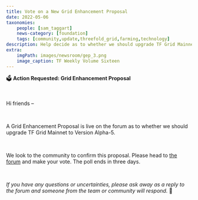 ```yaml
---
title: Vote on a New Grid Enhancement Proposal
date: 2022-05-06
taxonomies:
    people: [sam_taggart]
    news-category: [foundation]
    tags: [community,update,threefold_grid,farming,technology]
description: Help decide as to whether we should upgrade TF Grid Mainnet to Version Alpha-5.
extra:
    imgPath: images/newsroom/gep_3.png
    image_caption: TF Weekly Volume Sixteen
---
```



🗳 **Action Requested: Grid Enhancement Proposal**

<br/>

Hi friends –

<br/>

A Grid Enhancement Proposal is live on the forum as to whether we should upgrade TF Grid Mainnet to Version Alpha-5.

<br/>

We look to the community to confirm this proposal. Please head to [the forum](https://forum.threefold.io/t/gep-grid-upgrade-to-version-alpha-5-a5/2797) and make your vote. The poll ends in three days.

<br/>

*If you have any questions or uncertainties, please ask away as a reply to the forum and someone from the team or community will respond.* 🙏